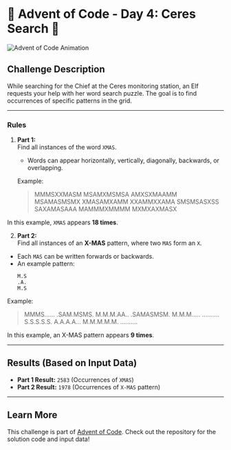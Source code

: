# 🎄 Advent of Code - Day 4: Ceres Search 🎄

![Advent of Code Animation](https://user-images.githubusercontent.com/your-gif-link.gif)

## Challenge Description

While searching for the Chief at the Ceres monitoring station, an Elf requests your help with her word search puzzle. The goal is to find occurrences of specific patterns in the grid.

---

### Rules

1. **Part 1:**  
   Find all instances of the word `XMAS`.

    - Words can appear horizontally, vertically, diagonally, backwards, or overlapping.

    Example:

    > MMMSXXMASM
    > MSAMXMSMSA
    > AMXSXMAAMM
    > MSAMASMSMX
    > XMASAMXAMM
    > XXAMMXXAMA
    > SMSMSASXSS
    > SAXAMASAAA
    > MAMMMXMMMM
    > MXMXAXMASX

In this example, `XMAS` appears **18 times**.

2. **Part 2:**  
   Find all instances of an **X-MAS** pattern, where two `MAS` form an `X`.

-   Each `MAS` can be written forwards or backwards.
-   An example pattern:
    ```
    M.S
    .A.
    M.S
    ```

Example:

> MMMS......
> .SAM.MSMS.
> M.M.M.AA..
> .SAMASMSM.
> M.M.M.....
> ..........
> S.S.S.S.S.
> A.A.A.A...
> M.M.M.M.M.
> ..........

In this example, an X-MAS pattern appears **9 times**.

---

## Results (Based on Input Data)

-   **Part 1 Result:** `2583` (Occurrences of `XMAS`)
-   **Part 2 Result:** `1978` (Occurrences of `X-MAS` pattern)

---

## Learn More

This challenge is part of [Advent of Code](https://adventofcode.com/). Check out the repository for the solution code and input data!
